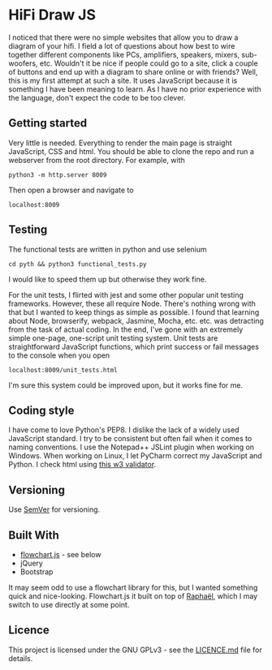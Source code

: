 # HiFi Draw JS
I noticed that there were no simple websites that allow you to draw a diagram of your hifi.  I field a lot of questions about how best to wire together different components like PCs, amplifiers, speakers, mixers, sub-woofers, etc.  Wouldn't it be nice if people could go to a site, click a couple of buttons and end up with a diagram to share online or with friends?  Well, this is my first attempt at such a site.  It uses JavaScript because it is something I have been meaning to learn.  As I have no prior experience with the language, don't expect the code to be too clever.

## Getting started
Very little is needed.  Everything to render the main page is straight JavaScript, CSS and html.  You should be able to clone the repo and run a webserver from the root directory.  For example, with 
    
    python3 -m http.server 8009

Then open a browser and navigate to 

    localhost:8009

## Testing
The functional tests are written in python and use selenium

    cd pyth && python3 functional_tests.py

I would like to speed them up but otherwise they work fine.

For the unit tests, I flirted with jest and some other popular unit testing frameworks.  However, these all require Node.  There's nothing wrong with that but I wanted to keep things as simple as possible.  I found that learning about Node, browserify, webpack, Jasmine, Mocha, etc. etc. was detracting from the task of actual coding.  In the end, I've gone with an extremely simple one-page, one-script unit testing system.  Unit tests are straightforward JavaScript functions, which print success or fail messages to the console when you open

    localhost:8009/unit_tests.html

I'm sure this system could be improved upon, but it works fine for me.

## Coding style
I have come to love Python's PEP8.  I dislike the lack of a widely used JavaScript standard.  I try to be consistent but often fail when it comes to naming conventions.  I use the Notepad++ JSLint plugin when working on Windows.  When working on Linux, I let PyCharm correct my JavaScript and Python.  I check html using [this w3 validator](https://validator.w3.org/nu/#textarea).

## Versioning
Use [SemVer](http://semver.org/) for versioning.

## Built With
* [flowchart.js](https://github.com/adrai/flowchart.js) - see below
* jQuery
* Bootstrap

It may seem odd to use a flowchart library for this, but I wanted something quick and nice-looking.  Flowchart.js it built on top of [Raphaël](http://dmitrybaranovskiy.github.io/raphael/), which I may switch to use directly at some point.

## Licence

This project is licensed under the GNU GPLv3 - see the [LICENCE.md](https://github.com/Iain-S/HiFiDrawJS/blob/master/LICENCE.txt) file for details.
 
